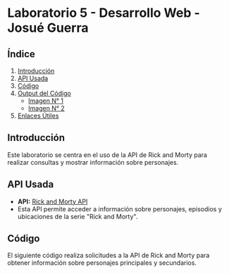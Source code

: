 # Laboratorio 5 - Desarrollo Web - Josué Guerra

## Índice
1. [Introducción](#introducción)
2. [API Usada](#api-usada)
3. [Código](#código)
4. [Output del Código](#output-del-código)
   - [Imagen N° 1](#imagen-n°-1)
   - [Imagen N° 2](#imagen-n°-2)
5. [Enlaces Útiles](#enlaces-útiles)

## Introducción
Este laboratorio se centra en el uso de la API de Rick and Morty para realizar consultas y mostrar información sobre personajes.

## API Usada
- **API:** [Rick and Morty API](https://rickandmortyapi.com/api/character/)
- Esta API permite acceder a información sobre personajes, episodios y ubicaciones de la serie "Rick and Morty".

## Código
El siguiente código realiza solicitudes a la API de Rick and Morty para obtener información sobre personajes principales y secundarios.

